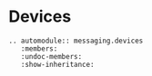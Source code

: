 # Devices

```{eval-rst}
.. automodule:: messaging.devices
   :members:
   :undoc-members:
   :show-inheritance:
```
